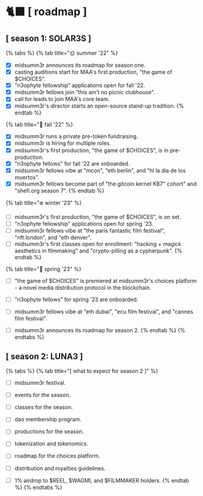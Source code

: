 # 🐈⬛ \[ roadmap ]

## \[ season 1: SOLAR3S ]



{% tabs %}
{% tab title="🌞  summer '22" %}
* [x] midsumm3r announces its roadmap for season one.
* [x] casting auditions start for MAA's first production, "the game of $CHOICES".
* [x] "n3ophyte fellowship" applications open for fall '22.
* [x] midsumm3r fellows join "this ain't no picnic clubhouse".
* [x] call for leads to join MAA's core team.
* [x] midsumm3r's director starts an open-source stand-up tradition.
{% endtab %}

{% tab title="🍁 fall '22" %}
* [x] midsumm3r runs a private pre-token fundraising.
* [x] midsumm3r is hiring for multiple roles.
* [x] midsumm3r's first production, "the game of $CHOICES", is in pre-production.
* [x] "n3ophyte fellows" for fall '22 are onboarded.
* [x] midsumm3r fellows vibe at "mcon", "eth berlin", and "hl la dia de los muertos".
* [x] midsumm3r fellows become part of "the gitcoin kernel KB7" cohort" and "shefi.org season 7".
{% endtab %}

{% tab title="❄️ winter '23" %}
* [ ] midsumm3r's first production, "the game of $CHOICES", is on set.
* [ ] "n3ophyte fellowship" applications open for spring '23.
* [ ] midsumm3r fellows vibe at "the paris fantastic film festival", "nft.london", and "eth denver".
* [ ] midsumm3r's first classes open for enrollment: "hacking + magick aesthetics in filmmaking" and "crypto-pilling as a cypherpunk".
{% endtab %}

{% tab title="🌹 spring '23" %}
* [ ] "the game of $CHOICES" is premiered at midsumm3r's choices platform - a novel media distribution protocol in the blockchain.
* [ ] "n3ophyte fellows" for spring '23 are onboarded.
* [ ] midsumm3r fellows vibe at "eth dubai", "ecu film festival", and "cannes film festival".
* [ ] midsumm3r announces its roadmap for season 2.
{% endtab %}
{% endtabs %}



## \[ season 2: LUNA3 ]



{% tabs %}
{% tab title="[  what to expect for season 2 ]" %}
* [ ] midsumm3r festival.
* [ ] events for the season.
* [ ] classes for the season.
* [ ] dao membership program.
* [ ] productions for the season.
* [ ] tokenization and tokenomics.
* [ ] roadmap for the choices platform.
* [ ] distribution and royalties guidelines.
* [ ] 1% airdrop to $REEL, $WAGMI, and $FILMMAKER holders.&#x20;
{% endtab %}
{% endtabs %}

